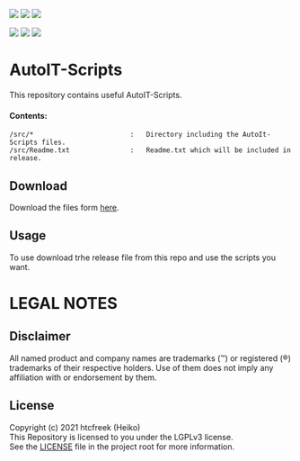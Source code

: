   
<a href="https://github.com/htcfreek/AutoIT-Scripts"><img src="https://img.shields.io/github/release/htcfreek/AutoIT-Scripts" /></a> <a href="https://github.com/htcfreek/AutoIT-Scripts/releases/latest"><img src="https://img.shields.io/github/downloads/htcfreek/AutoIT-Scripts/latest" /></a> <a href="LICENSE.md"><img src="https://img.shields.io/github/license/htcfreek/AutoIT-Scripts" /></a>


<img src="https://img.shields.io/github/stars/htcfreek/AutoIT-Scripts" /> <img src="https://img.shields.io/github/watchers/htcfreek/AutoIT-Scripts" /> <img src="https://img.shields.io/github/forks/htcfreek/AutoIT-Scripts" />

# AutoIT-Scripts

This repository contains useful AutoIT-Scripts.


#### Contents:
```
/src/*                        :   Directory including the AutoIt-Scripts files.
/src/Readme.txt               :   Readme.txt which will be included in release.
 ```

## Download
Download the files form [here](http://github.com/htcfreek/AutoIT-Scripts/release/latest).
  
## Usage
To use download trhe release file from this repo and use the scripts you want.

<!--
# CREDITS
This repository includes scripts (and other files) that where created while my day to day job work. I want to say thank you to my employer who allows me to share them with you (the community).
-->

# LEGAL NOTES
## Disclaimer
All named product and company names are trademarks (™) or registered (®) trademarks of their respective holders. Use of them does not imply any affiliation with or endorsement by them.

## License
Copyright (c) 2021 htcfreek (Heiko)<br />
This Repository is licensed to you under the  LGPLv3 license.<br />
See the [LICENSE](LICENSE.md) file in the project root for more information.
